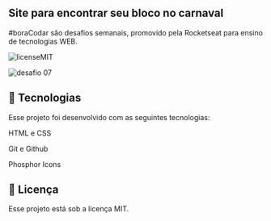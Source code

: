 Site para encontrar seu bloco no carnaval
-
#boraCodar são desafios semanais, promovido pela Rocketseat para ensino de tecnologias WEB.

![licenseMIT](https://user-images.githubusercontent.com/124744877/232586321-bb113dd5-69b0-4a0a-8f67-f3c51c987a28.svg)

![desafio 07](https://user-images.githubusercontent.com/124744877/232586347-2cfafe06-e0c5-40be-b370-38afb32a40ae.jpg)

🚀 Tecnologias
-
Esse projeto foi desenvolvido com as seguintes tecnologias: 

HTML e CSS

Git e Github

Phosphor Icons

📝 Licença
-
Esse projeto está sob a licença MIT.
